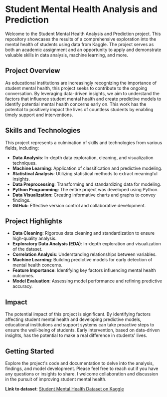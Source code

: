 # Student Mental Health Analysis and Prediction


Welcome to the Student Mental Health Analysis and Prediction project. This repository showcases the results of a comprehensive exploration into the mental health of students using data from Kaggle. The project serves as both an academic assignment and an opportunity to apply and demonstrate valuable skills in data analysis, machine learning, and more.

## Project Overview

As educational institutions are increasingly recognizing the importance of student mental health, this project seeks to contribute to the ongoing conversation. By leveraging data-driven insights, we aim to understand the factors that influence student mental health and create predictive models to identify potential mental health concerns early on. This work has the potential to positively impact the lives of countless students by enabling timely support and interventions.

## Skills and Technologies

This project represents a culmination of skills and technologies from various fields, including:

- **Data Analysis**: In-depth data exploration, cleaning, and visualization techniques.
- **Machine Learning**: Application of classification and predictive modeling.
- **Statistical Analysis**: Utilizing statistical methods to extract meaningful insights.
- **Data Preprocessing**: Transforming and standardizing data for modeling.
- **Python Programming**: The entire project was developed using Python.
- **Data Visualization**: Creating informative charts and graphs to convey findings.
- **GitHub**: Effective version control and collaborative development.

## Project Highlights

- **Data Cleaning**: Rigorous data cleaning and standardization to ensure high-quality analysis.
- **Exploratory Data Analysis (EDA)**: In-depth exploration and visualization of the dataset.
- **Correlation Analysis**: Understanding relationships between variables.
- **Machine Learning**: Building predictive models for early detection of mental health concerns.
- **Feature Importance**: Identifying key factors influencing mental health outcomes.
- **Model Evaluation**: Assessing model performance and refining predictive accuracy.

## Impact

The potential impact of this project is significant. By identifying factors affecting student mental health and developing predictive models, educational institutions and support systems can take proactive steps to ensure the well-being of students. Early intervention, based on data-driven insights, has the potential to make a real difference in students' lives.

## Getting Started

Explore the project's code and documentation to delve into the analysis, findings, and model development. Please feel free to reach out if you have any questions or insights to share. I welcome collaboration and discussion in the pursuit of improving student mental health.


**Link to dataset**: [Student Mental Health Dataset on Kaggle](https://www.kaggle.com/datasets/shariful07/student-mental-health)
